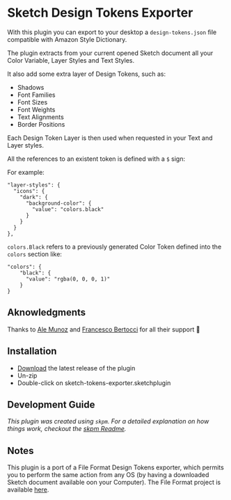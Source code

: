 # Sketch Design Tokens Exporter

With this plugin you can export to your desktop a `design-tokens.json` file compatible with Amazon Style Dictionary.

The plugin extracts from your current opened Sketch document all your Color Variable, Layer Styles and Text Styles.

It also add some extra layer of Design Tokens, such as:

-   Shadows
-   Font Families
-   Font Sizes
-   Font Weights
-   Text Alignments
-   Border Positions

Each Design Token Layer is then used when requested in your Text and Layer styles.

All the references to an existent token is defined with a `$` sign:

For example:

```
"layer-styles": {
  "icons": {
    "dark": {
      "background-color": {
        "value": "colors.black"
      }
    }
  }
},
```

`colors.Black` refers to a previously generated Color Token defined into the `colors` section like:

```
"colors": {
    "black": {
      "value": "rgba(0, 0, 0, 1)"
    }
}
```

## Aknowledgments

Thanks to [Ale Munoz](https://github.com/bomberstudios) and [Francesco Bertocci](https://github.com/fbmore) for all their support :pray:

## Installation

-   [Download](../../releases/latest/download/sketch-tokens-exporter.sketchplugin.zip) the latest release of the plugin
-   Un-zip
-   Double-click on sketch-tokens-exporter.sketchplugin

## Development Guide

_This plugin was created using `skpm`. For a detailed explanation on how things work, checkout the [skpm Readme](https://github.com/skpm/skpm/blob/master/README.md)._

## Notes

This plugin is a port of a File Format Design Tokens exporter, which permits you to perform the same action from any OS (by having a downloaded Sketch document available oon your Computer).
The File Format project is available [here](https://github.com/icona79/sketch-design-tokens-exporter-FF).
